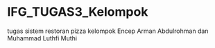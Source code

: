 IFG_TUGAS3_Kelompok
===================

tugas sistem restoran pizza kelompok Encep Arman Abdulrohman dan Muhammad Luthfi Muthi
